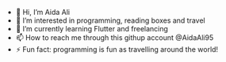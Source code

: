 - 👋 Hi, I’m Aida Ali
- 👀 I’m interested in programming, reading boxes and travel
- 🌱 I’m currently learning Flutter and freelancing
- 📫 How to reach me through this githup account @AidaAli95
- ⚡ Fun fact: programming is fun as travelling around the world!

<!---
AidaAli95/AidaAli95 is a ✨ special ✨ repository because its `README.md` (this file) appears on your GitHub profile.
You can click the Preview link to take a look at your changes.
--->
